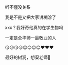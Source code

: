 <p class="MsoNormal">听不懂没关系</p><p class="MsoNormal">我是不是又把大家讲糊涂了</p><p class="MsoNormal"><span lang="EN-US">xxx</span>？我<span class="GramE">好奇他</span>真的在学生物吗</p><p class="MsoNormal">一定是全华师<span class="GramE">一</span>最敬业的人</p><p class="MsoNormal"><span class="Emoji"><span lang="EN-US">😘😘😘😘😍😍😍😍❤️❤️❤️</span></span>
</p><p class="MsoNormal">最好的树洞，想渠老师<span class="Emoji"><span lang="EN-US">🥺</span></span></p>